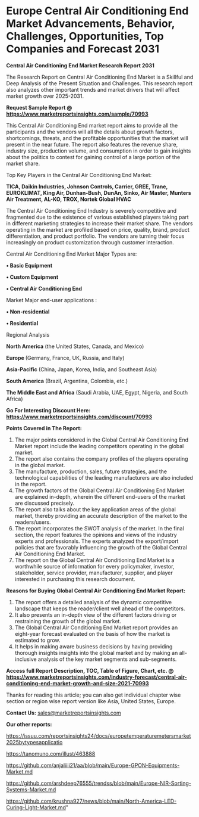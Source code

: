  # Europe Central Air Conditioning End Market Advancements, Behavior, Challenges, Opportunities, Top Companies and Forecast 2031

<strong>Central Air Conditioning End Market Research Report 2031</strong>

The Research Report on Central Air Conditioning End Market is a Skillful and Deep Analysis of the Present Situation and Challenges. This research report also analyzes other important trends and market drivers that will affect market growth over 2025-2031.

<strong>Request Sample Report @ <a href=https://www.marketreportsinsights.com/sample/70993>https://www.marketreportsinsights.com/sample/70993</a></strong>

This Central Air Conditioning End market report aims to provide all the participants and the vendors will all the details about growth factors, shortcomings, threats, and the profitable opportunities that the market will present in the near future. The report also features the revenue share, industry size, production volume, and consumption in order to gain insights about the politics to contest for gaining control of a large portion of the market share.

Top Key Players in the Central Air Conditioning End Market:

<strong>TICA, Daikin Industries, Johnson Controls, Carrier, GREE, Trane, EUROKLIMAT, King Air, Dunhan-Bush, DunAn, Sinko, Air Master, Munters Air Treatment, AL-KO, TROX, Nortek Global HVAC</strong>

The Central Air Conditioning End Industry is severely competitive and fragmented due to the existence of various established players taking part in different marketing strategies to increase their market share. The vendors operating in the market are profiled based on price, quality, brand, product differentiation, and product portfolio. The vendors are turning their focus increasingly on product customization through customer interaction.

Central Air Conditioning End Market Major Types are:

<strong>• Basic Equipment

• Custom Equipment

• Central Air Conditioning End</strong>

Market Major end-user applications :

<strong>• Non-residential

• Residential</strong>

Regional Analysis

</u><strong><b>North America</b></strong> (the United States, Canada, and Mexico)

<strong><b>Europe </b></strong>(Germany, France, UK, Russia, and Italy)

<strong><b>Asia-Pacific</b></strong> (China, Japan, Korea, India, and Southeast Asia)

<strong><b>South America</b></strong> (Brazil, Argentina, Colombia, etc.)

<strong><b>The Middle East and Africa</b></strong> (Saudi Arabia, UAE, Egypt, Nigeria, and South Africa)

<strong>Go For Interesting Discount Here: <a href=https://www.marketreportsinsights.com/discount/70993>https://www.marketreportsinsights.com/discount/70993</a></strong>

<strong>Points Covered in The Report:</strong>
<ol>
  <li>The major points considered in the Global Central Air Conditioning End Market report include the leading competitors operating in the global market.</li>
  <li>The report also contains the company profiles of the players operating in the global market.</li>
  <li>The manufacture, production, sales, future strategies, and the technological capabilities of the leading manufacturers are also included in the report.</li>
  <li>The growth factors of the Global Central Air Conditioning End Market are explained in-depth, wherein the different end-users of the market are discussed precisely.</li>
  <li>The report also talks about the key application areas of the global market, thereby providing an accurate description of the market to the readers/users.</li>
  <li>The report incorporates the SWOT analysis of the market. In the final section, the report features the opinions and views of the industry experts and professionals. The experts analyzed the export/import policies that are favorably influencing the growth of the Global Central Air Conditioning End Market.</li>
  <li>The report on the Global Central Air Conditioning End Market is a worthwhile source of information for every policymaker, investor, stakeholder, service provider, manufacturer, supplier, and player interested in purchasing this research document.</li>
</ol>
<strong>Reasons for Buying Global Central Air Conditioning End Market Report:</strong>

<ol>
  <li>The report offers a detailed analysis of the dynamic competitive landscape that keeps the reader/client well ahead of the competitors.</li>
  <li>It also presents an in-depth view of the different factors driving or restraining the growth of the global market.</li>
  <li>The Global Central Air Conditioning End Market report provides an eight-year forecast evaluated on the basis of how the market is estimated to grow.</li>
  <li>It helps in making aware business decisions by having providing thorough insights insights into the global market and by making an all-inclusive analysis of the key market segments and sub-segments.</li>
</ol>
<strong>Access full Report Description, TOC, Table of Figure, Chart, etc. @ <a href=https://www.marketreportsinsights.com/industry-forecast/central-air-conditioning-end-market-growth-and-size-2021-70993>https://www.marketreportsinsights.com/industry-forecast/central-air-conditioning-end-market-growth-and-size-2021-70993</a></strong>


Thanks for reading this article; you can also get individual chapter wise section or region wise report version like Asia, United States, Europe.

<strong>Contact Us:</strong>
sales@marketreportsinsights.com

<strong>Our other reports:</strong>

<a href=https://issuu.com/reportsinsights24/docs/europetemperaturemetersmarket2025bytypesapplicatio>https://issuu.com/reportsinsights24/docs/europetemperaturemetersmarket2025bytypesapplicatio</a>

<a href=https://tanomuno.com/illust/463888>https://tanomuno.com/illust/463888</a>

<a href=https://github.com/anjaliiii21/aa/blob/main/Europe-GPON-Equipments-Market.md>https://github.com/anjaliiii21/aa/blob/main/Europe-GPON-Equipments-Market.md</a>

<a href=https://github.com/arshdeep76555/trendss/blob/main/Europe-NIR-Sorting-Systems-Market.md>https://github.com/arshdeep76555/trendss/blob/main/Europe-NIR-Sorting-Systems-Market.md</a>

<a href=https://github.com/krushna927/news/blob/main/North-America-LED-Curing-Light-Market.md>https://github.com/krushna927/news/blob/main/North-America-LED-Curing-Light-Market.md</a>"
